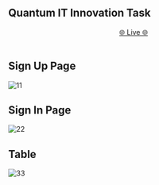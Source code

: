 ## Quantum IT Innovation Task </br>
 <div align='center'>
    <a href="https://quantum-assigment.netlify.app"> 🌐 Live 🌐</a> </div> </br>

## Sign Up Page
![11](https://github.com/rishimaheshwari123/Quantum-task/assets/114659322/1c87d8fc-571f-4b68-bb25-0ae4d58db109)

## Sign In Page
![22](https://github.com/rishimaheshwari123/Quantum-task/assets/114659322/d0822463-6b8e-47c7-a923-79b612bcf7bb)

## Table
![33](https://github.com/rishimaheshwari123/Quantum-task/assets/114659322/efb348ef-ca84-430c-ae36-7bc24283bf11)
